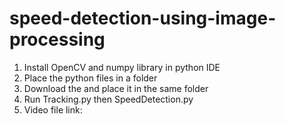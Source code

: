 # speed-detection-using-image-processing

1) Install OpenCV and numpy library in python IDE
2) Place the python files in a folder
3) Download the and place it in the same folder
4) Run Tracking.py then SpeedDetection.py
5) Video file link: 
